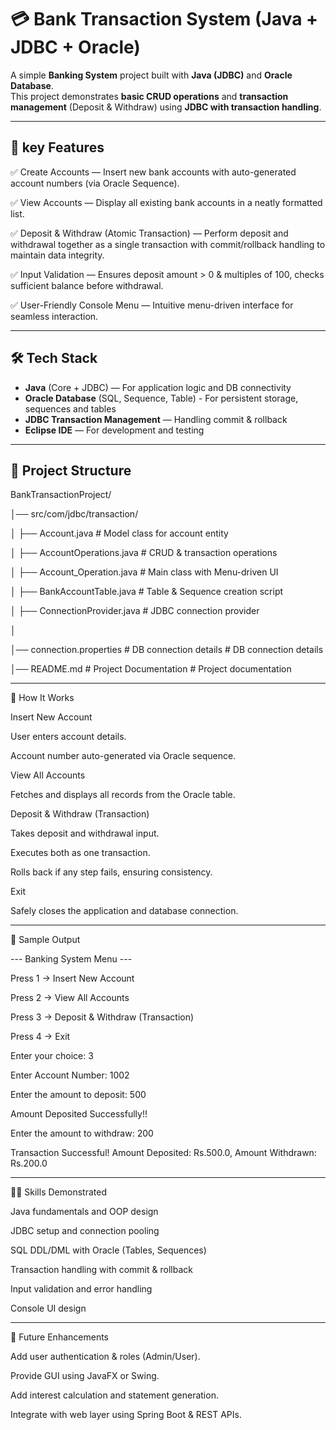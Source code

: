 # 💳 Bank Transaction System (Java + JDBC + Oracle)

A simple **Banking System** project built with **Java (JDBC)** and **Oracle Database**.  
This project demonstrates **basic CRUD operations** and **transaction management** (Deposit & Withdraw) using **JDBC with transaction handling**.

---

## 🚀 key Features

✅ Create Accounts — Insert new bank accounts with auto-generated account numbers (via Oracle Sequence).

✅ View Accounts — Display all existing bank accounts in a neatly formatted list.

✅ Deposit & Withdraw (Atomic Transaction) — Perform deposit and withdrawal together as a single transaction with commit/rollback handling to maintain data integrity.

✅ Input Validation — Ensures deposit amount > 0 & multiples of 100, checks sufficient balance before withdrawal.

✅ User-Friendly Console Menu — Intuitive menu-driven interface for seamless interaction.

---

## 🛠️ Tech Stack

- **Java** (Core + JDBC) — For application logic and DB connectivity 
- **Oracle Database** (SQL, Sequence, Table) - For persistent storage, sequences and tables  
- **JDBC Transaction Management** — Handling commit & rollback 
- **Eclipse IDE** — For development and testing


---

## 📂 Project Structure

BankTransactionProject/

│── src/com/jdbc/transaction/

│ ├── Account.java                                              # Model class for account entity

│ ├── AccountOperations.java                                    # CRUD & transaction operations

│ ├── Account_Operation.java                                    # Main class with Menu-driven UI

│ ├── BankAccountTable.java                                     # Table & Sequence creation script

│ ├── ConnectionProvider.java                                   # JDBC connection provider

│

│── connection.properties # DB connection details              # DB connection details
 
│── README.md # Project Documentation                            # Project documentation


---

📝 How It Works

Insert New Account

User enters account details.

Account number auto-generated via Oracle sequence.

View All Accounts

Fetches and displays all records from the Oracle table.

Deposit & Withdraw (Transaction)

Takes deposit and withdrawal input.

Executes both as one transaction.

Rolls back if any step fails, ensuring consistency.

Exit

Safely closes the application and database connection.

---

📸 Sample Output


--- Banking System Menu ---

Press 1 → Insert New Account

Press 2 → View All Accounts

Press 3 → Deposit & Withdraw (Transaction)

Press 4 → Exit



Enter your choice: 3

Enter Account Number: 1002

Enter the amount to deposit: 500

Amount Deposited Successfully!!

Enter the amount to withdraw: 200

Transaction Successful! Amount Deposited: Rs.500.0, Amount Withdrawn: Rs.200.0

---

🧑‍💻 Skills Demonstrated

Java fundamentals and OOP design

JDBC setup and connection pooling

SQL DDL/DML with Oracle (Tables, Sequences)

Transaction handling with commit & rollback

Input validation and error handling

Console UI design

---

🚧 Future Enhancements

Add user authentication & roles (Admin/User).

Provide GUI using JavaFX or Swing.

Add interest calculation and statement generation.

Integrate with web layer using Spring Boot & REST APIs.
